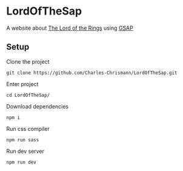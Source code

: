 # LordOfTheSap

A website about [The Lord of the Rings](https://en.wikipedia.org/wiki/The_Lord_of_the_Rings) using [GSAP](https://greensock.com/gsap/)

## Setup

Clone the project
```
git clone https://github.com/Charles-Chrismann/LordOfTheSap.git
```

Enter project
```
cd LordOfTheSap/
```

Download dependencies
```
npm i
```

Run css compiler
```
npm run sass
```

Run dev server
```
npm run dev
```